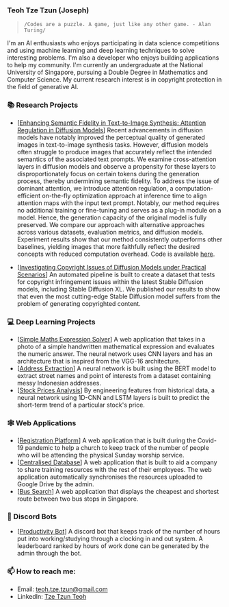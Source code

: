 ### Teoh Tze Tzun (Joseph)

> `/Codes are a puzzle. A game, just like any other game. - Alan Turing/`

I'm an AI enthusiasts who enjoys participating in data science competitions and using machine learning and deep learning techniques to solve interesting problems. I'm also a developer who enjoys building applications to help my community. I'm currently an undergraduate at the National University of Singapore, pursuing a Double Degree in Mathematics and Computer Science. My current research interest is in copyright protection in the field of generative AI.

### 📚 Research Projects

- \[[Enhancing Semantic Fidelity in Text-to-Image Synthesis: Attention Regulation in Diffusion Models](https://arxiv.org/abs/2403.06381)\] Recent advancements in diffusion models have notably improved the perceptual quality of generated images in text-to-image synthesis tasks. However, diffusion models often struggle to produce images that accurately reflect the intended semantics of the associated text prompts. We examine cross-attention layers in diffusion models and observe a propensity for these layers to disproportionately focus on certain tokens during the generation process, thereby undermining semantic fidelity. To address the issue of dominant attention, we introduce attention regulation, a computation-efficient on-the-fly optimization approach at inference time to align attention maps with the input text prompt. Notably, our method requires no additional training or fine-tuning and serves as a plug-in module on a model. Hence, the generation capacity of the original model is fully preserved. We compare our approach with alternative approaches across various datasets, evaluation metrics, and diffusion models. Experiment results show that our method consistently outperforms other baselines, yielding images that more faithfully reflect the desired concepts with reduced computation overhead. Code is available [here](https://github.com/YaNgZhAnG-V5/attention_regulation).

- \[[Investigating Copyright Issues of Diffusion Models under Practical Scenarios](https://arxiv.org/abs/2311.12803)\] An automated pipeline is built to create a dataset that tests for copyright infringement issues within the latest Stable Diffusion models, including Stable Diffusion XL. We published our results to show that even the most cutting-edge Stable Diffusion model suffers from the problem of generating copyrighted content.

### 💻 Deep Learning Projects

- \[[Simple Maths Expression Solver](https://github.com/Joseph31416/Simple-Maths-Expression-Solver)\] A web application that takes in a photo of a simple handwritten mathematical expression and evaluates the numeric answer. The neural network uses CNN layers and has an architecture that is inspired from the VGG-16 architecture.
- \[[Address Extraction](https://drive.google.com/drive/folders/1Ek7UeljG5Ps92QmEy3np4qY6nlDPLomd?usp=sharing)\] A neural network is built using the BERT model to extract street names and point of interests from a dataset containing messy Indonesian addresses. 
- \[[Stock Prices Analysis](https://colab.research.google.com/drive/1eZI0l0puiIKqynxwCmcWdHGeojQPgYG5?usp=sharing)\] By engineering features from historical data, a neural network using 1D-CNN and LSTM layers is built to predict the short-term trend of a particular stock's price. 

### 🕸 Web Applications

- \[[Registration Platform](https://fbc-registration.herokuapp.com/)\] A web application that is built during the Covid-19 pandemic to help a church to keep track of the number of people who will be attending the physical Sunday worship service. 
- \[[Centralised Database](https://kangenlibrary.herokuapp.com/)\] A web application that is built to aid a company to share training resources with the rest of their employees. The web application automatically synchronises the resources uploaded to Google Drive by the admin. 
- \[[Bus Search](https://github.com/Joseph31416/NYJC-JC2-Capstone-project-Bus-search)\] A web application that displays the cheapest and shortest route between two bus stops in Singapore.

### 🎤 Discord Bots
- \[[Productivity Bot](https://github.com/Joseph31416/Discord-ProductivityTrackerBot)\] A discord bot that keeps track of the number of hours put into working/studying through a clocking in and out system. A leaderboard ranked by hours of work done can be generated by the admin through the bot.


### 📫 How to reach me:

- Email: [teoh.tze.tzun@gmail.com](mailto:teoh.tze.tzun@gmail.com)
- LinkedIn: [Tze Tzun Teoh](https://www.linkedin.com/in/teohtzetzun/)
